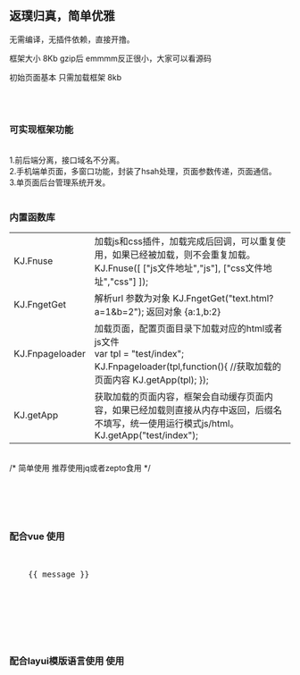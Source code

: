<h2>返璞归真，简单优雅</h2>

无需编译，无插件依赖，直接开撸。<br>

框架大小 8Kb gzip后 emmmm反正很小，大家可以看源码<br>

初始页面基本 只需加载框架 8kb<br>


<br><br>
<h3>可实现框架功能</h3><br>
1.前后端分离，接口域名不分离。<br>
2.手机端单页面，多窗口功能，封装了hsah处理，页面参数传递，页面通信。<br>
3.单页面后台管理系统开发。<br>


<br>
<h3>内置函数库</h3>
<table width="100%">
  <tbody>
    <tr>
      <td>KJ.Fnuse</td>
      <td>
        加载js和css插件，加载完成后回调，可以重复使用，如果已经被加载，则不会重复加载。<br>
        KJ.Fnuse([
          ["js文件地址","js"],
          ["css文件地址","css"]
        ]);
      </td>
    </tr>
    <tr>
      <td>KJ.FngetGet</td>
      <td>
        解析url 参数为对象
        KJ.FngetGet("text.html?a=1&b=2");
        返回对象 {a:1,b:2}
      </td>
    </tr>
    <tr>
      <td>KJ.Fnpageloader</td>
      <td>
        加载页面，配置页面目录下加载对应的html或者js文件<br>
        var tpl = "test/index";
        KJ.Fnpageloader(tpl,function(){
          //获取加载的页面内容
          KJ.getApp(tpl);
        });
      </td>
    </tr>
    <tr>
      <td>KJ.getApp</td>
      <td>
        获取加载的页面内容，框架会自动缓存页面内容，如果已经加载则直接从内存中返回，后缀名不填写，统一使用运行模式js/html。
        KJ.getApp("test/index");
      </td>
    </tr>
  </tbody>
</table>


<br>
/* 简单使用 推荐使用jq或者zepto食用 */
<pre>
  <script src="../Kimjxframe.js"></script>
  <script>
    KJ.init({root:""});

    /*配置参数
      {
        //根目录 js文件存放目录 走js可跨域存放页面 html必须存放一起或者后端做跨域处理
        root:"",

        //初始化文件 app.js请具体到各个demo内查看 整个项目复制即可 开撸页面
        start:"app.js",

        //页面js存放地
        pageroot:"pages/",

        //默认初始框架页 hash值
        defaultframe:"main/main",

        //默认主页
        defaultpage:"main/index",

        //顶部渲染页面dom点
        appdom:document.createElement("div"),

        //默认页面运行模式 js 和 html
        runmode:"js",
      }
    */
  </script>
</pre>




<br>
<h3>配合vue 使用</h3>
<pre>
  <div id="app">
    {{ message }}
  </div>

  <script>
    var App = {};

    App.init = function(){
      var _this = this;

      var init = function(){
        Kim.use([
          ["https://cdn.bootcss.com/vue/2.6.10/vue.min.js","js"]
        ],function(){
          _this.F_init();
        });
      }

      //初始化 vue 对象加载数据进行页面渲染
      _this.F_init = function(){
        _this.vue = new Vue({
          el: '#app',
          data: {
            message: 'Hello Vue!'
          }
        });
      }


      init();
    }


    App.init();
  </script>
</pre>



<br>
<h3>配合layui模版语言使用 使用</h3>
<pre>
  <script type="text/html" id="tpl">
    模版{{ d.txt }}
  </script>

  <script>
    var App = {};

    App.init = function(){
      var _this = this;

      var init = function(){
        layui.use(["laytpl"],function(){
          _this.F_init();
        });
      }

      //初始化 krender 请查看封装了 laytpl的 Ktool.js 项目
      _this.F_init = function(){
        var render = Ktool.krender("#render");

        render.t = $("#tpl").html();
        render.d = {txt:"初始内容"};
      }


      init();
    }


    App.init();
  </script>
</pre>